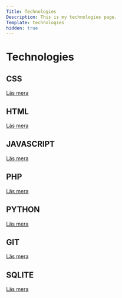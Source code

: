 ```yaml
---
Title: Technologies
Description: This is my technologies page.
Template: technologies
hidden: true
---
```

Technologies
============
<div class="box span1">
    <h2>CSS</h2>
    <a href="?thechnologies/css">Läs mera</a>
</div>

<div class="box span2">
    <h2>HTML</h2>
    <a href="?thechnologies/html">Läs mera</a>
</div>

<div class="box span2">
    <h2>JAVASCRIPT</h2>
    <a href="?thechnologies/javascript">Läs mera</a>
</div>

<div class="box span1">
    <h2>PHP</h2>
    <a href="?thechnologies/php">Läs mera</a>
</div>

<div class="box span3">
    <h2>PYTHON</h2>
    <a href="?thechnologies/python">Läs mera</a>
</div>

<div class="box span1">
    <h2>GIT</h2>
    <a href="?thechnologies/git">Läs mera</a>
</div>

<div class="box wide">
    <h2>SQLITE</h2>
    <a href="?thechnologies/sqlite">Läs mera</a>
</div>